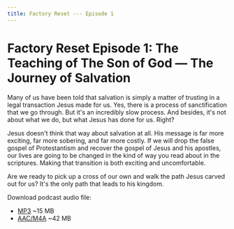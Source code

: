 ```yaml
---
title: Factory Reset --- Episode 1
---
```


# Factory Reset Episode 1: The Teaching of The Son of God — The Journey of Salvation

Many of us have been told that salvation is simply a matter of trusting in a legal transaction Jesus made for us. Yes, there is a process of sanctification that we go through. But it's an incredibly slow process. And besides, it's not about what we do, but what Jesus has done for us. Right? 

Jesus doesn't think that way about salvation at all. His message is far more exciting, far more sobering, and far more costly. If we will drop the false gospel of Protestantism and recover the gospel of Jesus and his apostles, our lives are going to be changed in the kind of way you read about in the scriptures. Making that transition is both exciting and uncomfortable. 

Are we ready to pick up a cross of our own and walk the path Jesus carved out for us? It's the only path that leads to his kingdom.

Download podcast audio file:

* [MP3](factory_reset_episode_1.mp3) ~15 MB
* [AAC/M4A](factory_reset_episode_1.m4a) ~42 MB
